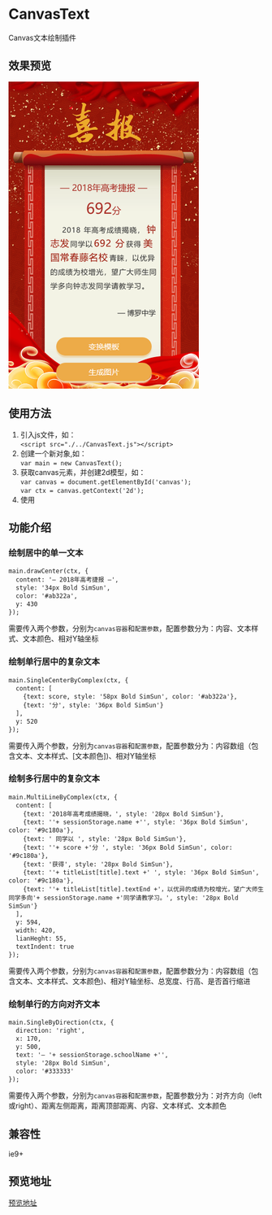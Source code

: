 # CanvasText
Canvas文本绘制插件
## 效果预览
![效果图](./domo/domo.png)
## 使用方法
1. 引入js文件，如：  
``<script src="./../CanvasText.js"></script>``
2. 创建一个新对象,如：  
``var main = new CanvasText();``
3. 获取canvas元素，并创建2d模型，如：  
``var canvas = document.getElementById('canvas');``  
``var ctx = canvas.getContext('2d');``
4. 使用
## 功能介绍
### 绘制居中的单一文本  
```
main.drawCenter(ctx, {
  content: '— 2018年高考捷报 —',
  style: '34px Bold SimSun',
  color: '#ab322a',
  y: 430
});
```  
需要传入两个参数，分别为`canvas容器`和`配置参数`，配置参数分为：内容、文本样式、文本颜色、相对Y轴坐标
### 绘制单行居中的复杂文本
```
main.SingleCenterByComplex(ctx, {
  content: [
    {text: score, style: '58px Bold SimSun', color: '#ab322a'},
    {text: '分', style: '36px Bold SimSun'}
  ],
  y: 520
});
```
需要传入两个参数，分别为`canvas容器`和`配置参数`，配置参数分为：内容数组（包含文本、文本样式、[文本颜色])、相对Y轴坐标
### 绘制多行居中的复杂文本
```
main.MultiLineByComplex(ctx, {
  content: [
    {text: '2018年高考成绩揭晓，', style: '28px Bold SimSun'},
    {text: ''+ sessionStorage.name +'', style: '36px Bold SimSun', color: '#9c180a'},
    {text: ' 同学以 ', style: '28px Bold SimSun'},
    {text: ''+ score +'分 ', style: '36px Bold SimSun', color: '#9c180a'},
    {text: '获得', style: '28px Bold SimSun'},
    {text: ''+ titleList[title].text +' ', style: '36px Bold SimSun', color: '#9c180a'},
    {text: ''+ titleList[title].textEnd +'，以优异的成绩为校增光，望广大师生同学多向'+ sessionStorage.name +'同学请教学习。', style: '28px Bold SimSun'}
  ],
  y: 594,
  width: 420,
  lianHeght: 55,
  textIndent: true
});
```
需要传入两个参数，分别为`canvas容器`和`配置参数`，配置参数分为：内容数组（包含文本、文本样式、文本颜色)、相对Y轴坐标、总宽度、行高、是否首行缩进
### 绘制单行的方向对齐文本
```
main.SingleByDirection(ctx, {
  direction: 'right',
  x: 170,
  y: 500,
  text: '— '+ sessionStorage.schoolName +'',
  style: '28px Bold SimSun',
  color: '#333333'
});
```
需要传入两个参数，分别为`canvas容器`和`配置参数`，配置参数分为：对齐方向（left或right）、距离左侧距离，距离顶部距离、内容、文本样式、文本颜色
## 兼容性
ie9+
## 预览地址
[预览地址](https://zhongzhifa.github.io/CanvasText/)
